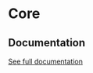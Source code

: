 # Core

## Documentation

[See full documentation](https://kutchie-pelaez-packages.github.io/Core/documentation/core/)
